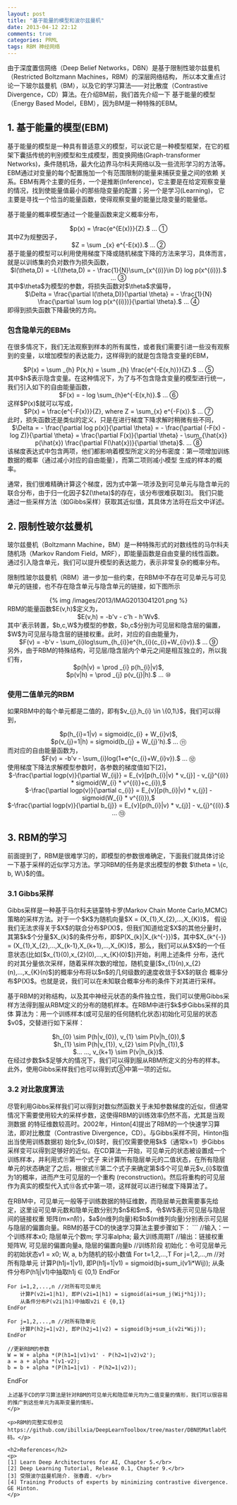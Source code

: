 ```yaml
---
layout: post
title: "基于能量的模型和波尔兹曼机"
date: 2013-04-12 22:12
comments: true
categories: PRML
tags: RBM 神经网络
---
```

<p>由于深度置信网络（Deep Belief Networks，DBN）是基于限制性玻尔兹曼机（Restricted Boltzmann Machines，RBM）的深层网络结构，
所以本文重点讨论一下玻尔兹曼机（BM），以及它的学习算法——对比散度（Contrastive Divergence，CD）算法。在介绍BM前，我们首先介绍一下
基于能量的模型（Energy Based Model，EBM），因为BM是一种特殊的EBM。</p>

<h2>1. 基于能量的模型(EBM)</h2>
<p>基于能量的模型是一种具有普适意义的模型，可以说它是一种模型框架，在它的框架下囊括传统的判别模型和生成模型，图变换网络(Graph-transformer 
Networks)，条件随机场，最大化边界马尔科夫网络以及一些流形学习的方法等。EBM通过对变量的每个配置施加一个有范围限制的能量来捕获变量之间的依赖
关系。EBM有两个主要的任务，一个是推断(Inference)，它主要是在给定观察变量的情况，找到使能量值最小的那些隐变量的配置；另一个是学习(Learning)，
它主要是寻找一个恰当的能量函数，使得观察变量的能量比隐变量的能量低。</p>

<p>基于能量的概率模型通过一个能量函数来定义概率分布，
<center>$p(x) = \frac{e^{E(x)}}{Z}.$ ... ①</center>
其中Z为规整因子，
<center>$Z = \sum _{x} e^{-E(x)}.$ ... ②</center>
基于能量的模型可以利用使用梯度下降或随机梯度下降的方法来学习，具体而言，就是以训练集的负对数作为损失函数，
<center>$l(\theta,D) = -L(\theta,D) = - \frac{1}{N}\sum_{x^{(i)}\in D} log p(x^{(i)}).$ ... ③</center>
其中$\theta$为模型的参数，将损失函数对$\theta$求偏导，
<center>$\Delta = \frac{\partial l(\theta,D)}{\partial \theta} = - \frac{1}{N} \frac{\partial \sum log p(x^{(i)})}{\partial \theta}.$ ... ④</center>
即得到损失函数下降最快的方向。</p>

<!--more-->

<h3>包含隐单元的EBMs</h3>
<p>在很多情况下，我们无法观察到样本的所有属性，或者我们需要引进一些没有观察到的变量，以增加模型的表达能力，这样得到的就是包含隐含变量的EBM，
<center>$P(x) = \sum _{h} P(x,h) = \sum _{h} \frac{e^{-E(x,h)}}{Z}.$ ... ⑤</center>
其中$h$表示隐含变量。在这种情况下，为了与不包含隐含变量的模型进行统一，我们引入如下的自由能量函数，
<center>$F(x) = - log \sum_{h}e^{-E(x,h)}.$ ... ⑥</center>
这样$P(x)$就可以写成，
<center>$P(x) = \frac{e^{-F(x)}}{Z}, where Z = \sum_{x} e^{-F(x)}.$ ... ⑦</center>
此时，损失函数还是类似的定义，只是在进行梯度下降求解时稍微有些不同，
<center>$\Delta = - \frac{\partial log p(x)}{\partial \theta} 
= - \frac{\partial (-F(x) -log Z)}{\partial \theta} 
= \frac{\partial F(x)}{\partial \theta} - \sum_{\hat{x}} p(\hat{x}) \frac{\partial F(\hat{x})}{\partial \theta}$. ... ⑧</center>
该梯度表达式中包含两项，他们都影响着模型所定义的分布密度：第一项增加训练数据的概率（通过减小对应的自由能量），而第二项则减小模型
生成的样本的概率。</p>

<p>通常，我们很难精确计算这个梯度，因为式中第一项涉及到可见单元与隐含单元的联合分布，由于归一化因子$Z(\theta)$的存在，该分布很难获取[3]。
我们只能通过一些采样方法（如Gibbs采样）获取其近似值，其具体方法将在后文中详述。</p>

<h2>2. 限制性玻尔兹曼机</h2>
<p>玻尔兹曼机（Boltzmann Machine，BM）是一种特殊形式的对数线性的马尔科夫随机场（Markov Random Field，MRF），即能量函数是自由变量的线性函数。
通过引入隐含单元，我们可以提升模型的表达能力，表示非常复杂的概率分布。</p>

<p>限制性玻尔兹曼机（RBM）进一步加一些约束，在RBM中不存在可见单元与可见单元的链接，也不存在隐含单元与隐含单元的链接，如下图所示
<center>{% img /images/2013/IMAG2013041201.png %}</center>
RBM的能量函数$E(v,h)$定义为，
<center>$E(v,h) = -b'v - c'h - h'Wv$.</center>
其中'表示转置，$b,c,W$为模型的参数，$b,c$分别为可见层和隐含层的偏置，$W$为可见层与隐含层的链接权重。此时，对应的自由能量为，
<center>$F(v) = -b'v - \sum_{i}log\sum_{h_{i}}e^{h_{i}(c_{i}+W_{i}v)}.$ ... ⑨</center>
另外，由于RBM的特殊结构，可见层/隐含层内个单元之间是相互独立的，所以我们有，
<center>$p(h|v) = \prod _{i} p(h_{i}|v)$,</center>
<center>$p(v|h) = \prod _{j} p(v_{j}|h).$ ... ⑩</center>
</p>

<h3>使用二值单元的RBM</h3>
<p>如果RBM中的每个单元都是二值的，即有$v_{j},h_{i} \in \{0,1\}$，我们可以得到，
<center>$p(h_{i}=1|v) = sigmoid(c_{i} + W_{i}v)$,</center>
<center>$p(v_{j}=1|h) = sigmoid(b_{j} + W_{j}'h).$ ... ⑪</center>
而对应的自由能量函数为，
<center>$F(v) = -b'v - \sum_{i}log(1+e^{c_{i}+W_{i}v}).$ ... ⑫</center>
使用梯度下降法求解模型参数时，各参数的梯度值如下[2]，
<center>$-\frac{\partial logp(v)}{\partial W_{ij}} = E_{v}[p(h_{i}|v) * v_{j}] - v_{j}^{(i)} * sigmoid(W_{i} * v^{(i)}+c_{i}),$</center>
<center>$-\frac{\partial logp(v)}{\partial c_{i}} = E_{v}[p(h_{i}|v) * v_{j}] - sigmoid(W_{i} * v^{(i)}),$</center>
<center>$-\frac{\partial logp(v)}{\partial b_{j}} = E_{v}[p(h_{i}|v) * v_{j}] - v_{j}^{(i)}.$ ... ⑬</center>
</p>

<h2>3. RBM的学习</h2>
<p>前面提到了，RBM是很难学习的，即模型的参数很难确定，下面我们就具体讨论一下基于采样的近似学习方法。学习RBM的任务是求出模型的参数
$\theta = \{c, b, W\}$的值。</p>

<h3>3.1 Gibbs采样</h3>
<p>Gibbs采样是一种基于马尔科夫链蒙特卡罗(Markov Chain Monte Carlo,MCMC)策略的采样方法。对于一个$K$为随机向量$X = (X_{1},X_{2},...,X_{K})$，
假设我们无法求得关于$X$的联合分布$P(X)$，但我们知道给定$X$的其他分量时，其第$k$个分量$X_{k}$的条件分布，即$P(X_{k}|X_{k^{-}})$，其中$X_{k^{-}} = 
(X_{1},X_{2},...,X_{k-1},X_{k+1},...,X_{K})$，那么，我们可以从$X$的一个任意状态(比如[$x_{1}(0),x_{2}(0),...,x_{K}(0)$])开始，利用上述条件
分布，迭代的对其分量依次采样，随着采样次数的增加，随机变量[$x_{1}(n),x_{2}(n),...,x_{K}(n)$]的概率分布将以$n$的几何级数的速度收敛于$X$的联合
概率分布$P(X)$。也就是说，我们可以在未知联合概率分布的条件下对其进行采样。</p>

<p>基于RBM的对称结构，以及其中神经元状态的条件独立性，我们可以使用Gibbs采样方法得到服从RBM定义的分布的随机样本。在RBM中进行$k$步Gibbs采样的具体
算法为：用一个训练样本(或可见层的任何随机化状态)初始化可见层的状态$v0$，交替进行如下采样：
<center>$h_{0} \sim P(h|v_{0}), v_{1} \sim P(v|h_{0}),$</center>
<center>$h_{1} \sim P(h|v_{1}), v_{2} \sim P(v|h_{1}),$</center>
<center>$... ..., v_{k+1} \sim P(v|h_{k})$.</center>
在经过步数$k$足够大的情况下，我们可以得到服从RBM所定义的分布的样本。此外，使用Gibbs采样我们也可以得到式⑧中第一项的近似。</p>

<h3>3.2 对比散度算法</h3>
<p>尽管利用Gibbs采样我们可以得到对数似然函数关于未知参数梯度的近似，但通常情况下需要使用较大的采样步数，这使得RBM的训练效率仍然不高，尤其是当观测数据
的特征维数较高时。2002年，Hinton[4]提出了RBM的一个快速学习算法，即对比散度（Contrastive Divergence，CD）。与Gibbs采样不同，Hinton指出当使用训练数据初
始化$v_{0}$时，我们仅需要使用$k$（通常k=1）步Gibbs采样变可以得到足够好的近似。在CD算法一开始，可见单元的状态被设置成一个训练样本，并利用式⑪第一个式子
来计算所有隐层单元的二值状态，在所有隐层单元的状态确定了之后，根据式⑪第二个式子来确定第$i$个可见单元$v_{i}$取值为1的概率，进而产生可见层的一个重构
(reconstruction)。然后将重构的可见层作为真实的模型代入式⑬各式中第一项，这样就可以进行梯度下降算法了。</p>

<p>在RBM中，可见单元一般等于训练数据的特征维数，而隐层单元数需要事先给定，这里设可见单元数和隐单元数分别为$n$和$m$，令$W$表示可见层与隐层间的链接权重
矩阵(m×n阶)，$a$(n维列向量)和$b$(m维列向量)分别表示可见层与隐层的偏置向量。RBM的基于CD的快速学习算法主要步骤如下：
```
//输入：一个训练样本x0; 隐层单元个数m; 学习率alpha; 最大训练周期T
//输出：链接权重矩阵W, 可见层的偏置向量a, 隐层的偏置向量b
//训练阶段
初始化：令可见层单元的初始状态v1 = x0; W, a, b为随机的较小数值
For t=1,2,...,T
	For j=1,2,...,m //对所有隐单元
		计算P(h1j=1|v1), 即P(h1j=1|v1) = sigmoid(bj+sum_i(v1i*Wij));
		从条件分布P(h1j|v1)中抽取h1j ∈ {0,1}
	EndFor
	
	For i=1,2,...,n //对所有可见单元
		计算P(v2i=1|h1), 即P(v2i=1|h1) = sigmoid(ai+sum_j(Wij*h1j));
		从条件分布P(v2i|h1)中抽取v2i ∈ {0,1}
	EndFor
	
	For j=1,2,...,m //对所有隐单元
		计算P(h2j=1|v2), 即P(h2j=1|v2) = sigmoid(bj+sum_i(v2i*Wij));
	EndFor
	
	//更新RBM的参数
	W = W + alpha *(P(h1=1|v1)v1' - P(h2=1|v2)v2');
	a = a + alpha *(v1-v2);
	b = b + alpha *(P(h1=1|v1) - P(h2=1|v2));
EndFor
```
上述基于CD的学习算法是针对RBM的可见单元和隐层单元均为二值变量的情形，我们可以很容易的推广到这些单元为高斯变量的情形。
</p>

<p>RBM的完整实现参见https://github.com/ibillxia/DeepLearnToolbox/tree/master/DBN的Matlab代码。</p>

<h2>References</h2>
<p>
[1] Learn Deep Architectures for AI, Chapter 5.</br>
[2] Deep Learning Tutorial, Release 0.1, Chapter 9.</br>
[3] 受限波尔兹曼机简介. 张春霞. </br>
[4] Training Products of experts by minimizing contrastive divergence. GE Hinton.
</p>
